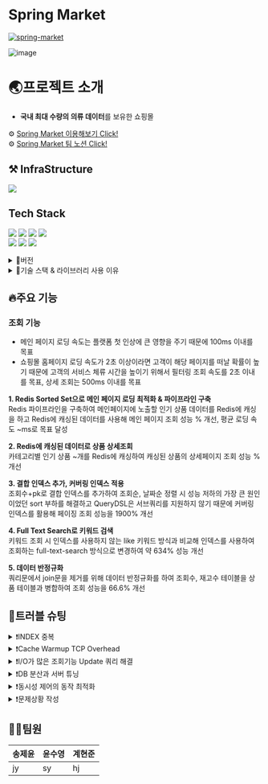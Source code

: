 # Spring Market
[![spring-market](https://github.com/SpringMarket/Market/actions/workflows/gradle.yml/badge.svg)](https://github.com/SpringMarket/Market/actions/workflows/gradle.yml)

![image](https://user-images.githubusercontent.com/112923814/206835670-2683c2ba-89d0-4509-bf81-4e5d2678ebca.png)

# 🌏프로젝트 소개
- **국내 최대 수량의 의류 데이터**를 보유한 쇼핑몰



⚙ [Spring Market 이용해보기 Click!](https://www.notion.so/1-3b015d8a07d149148b5fea36c4035ceb) <br>
⚙ [Spring Market 팀 노션 Click!](https://www.notion.so/1-3b015d8a07d149148b5fea36c4035ceb)

## ⚒ InfraStructure 

<img src ="https://user-images.githubusercontent.com/112923814/206205534-6b2cf6e1-9461-4258-bbc1-f54b762be4b8.jpg"/></a>      


##  Tech Stack
<img src ="https://img.shields.io/badge/Spring Boot-6DB33F?style=for-the-badge&logo=Spring Boot&logoColor=white"/></a>
<img src="https://img.shields.io/badge/java-007396?style=for-the-badge&logo=java&logoColor=white"></a>
<img src ="https://img.shields.io/badge/Spring Securit-6DB33F?style=for-the-badge&logo=Spring Boot&logoColor=white"/></a>
<img src="https://img.shields.io/badge/gradle-02303A?style=for-the-badge&logo=gradle&logoColor=white">
<br>
<img src ="https://img.shields.io/badge/MySQL-4479A1?style=for-the-badge&logo=MySQL&logoColor=white"/></a>
<img src ="https://img.shields.io/badge/Amazon AWS-232F3E?style=for-the-badge&logo=Amazon AWS&logoColor=white"/></a>
<img src ="https://img.shields.io/badge/Redis-DC382D?style=for-the-badge&logo=Redis&logoColor=white"/></a> 

<details>
<summary>📣버전</summary>
<div markdown="1">    
  
### **Application**

- **JAVA 11**
- **Spring Boot** _2.7.0
- **Spring Security** _0.11.2
- **JPA**
- **Query DSL** _5.0.0
- **Full Text Search**

### **Data**

- **AWS RDS - MySQL** _8.028
- **AWS ElastiCache for Redis** _7.0.4
- **AWS S3**
- **Faker** (faker_15.2.0)

### **CI/CD**

- **Github Action**
- **AWS EC2**
- **AWS Elastic Beanstalk**

### **Monitoring**

- **Cloud Watch**
- **AWS OpenSearch**
- **Logback**

### TestCode

- **Junit 5**
- **Mock**
- **TestContainer**

### Front

- **React - yarn**
</div>
</details>


<details>
<summary>📣기술 스택 & 라이브러리 사용 이유</summary>
<div markdown="1">       
  

|기술 스택| 사용 이유|
|:--|:--|
|Query DSL|현준|
|Full Text Search| 현준 |
|RDS- MySQL| 현준 |
|AWS ElastiCache for Redis| 제윤 |
|Faker| 수영 |
|Github Action| 수영 |
|AWS Elastic Beanstalk| 제윤 |
|Cloud Watch| 제윤 |
|AWS OpenSearch| 제윤 |
|Logback| 수영 |
|Junit 5| 수영 |
|TestContainer|제윤|
|React|제윤|

</div>
</details>


## 🔥주요 기능


### 조회 기능
- 메인 페이지 로딩 속도는 플랫폼 첫 인상에 큰 영향을 주기 때문에 100ms 이내를 목표
- 쇼핑몰 홈페이지 로딩 속도가 2초 이상이라면 고객이 해당 페이지를 떠날 확률이 높기 때문에 고객의 서비스 체류 시간을 높이기 위해서
필터링 조회 속도를 2초 이내를 목표, 상세 조회는 500ms 이내를 목표

**1. Redis Sorted Set으로 메인 페이지 로딩 최적화 & 파이프라인 구축** <br>
Redis 파이프라인을 구축하여 메인페이지에 노출할 인기 상품 데이터를 Redis에 캐싱을 하고
Redis에 캐싱된 데이터를 사용해 메인 페이지 조회 성능 % 개선, 평균 로딩 속도 ~ms로 목표 달성

**2. Redis에 캐싱된 데이터로 상품 상세조회** <br>
카테고리별 인기 상품 ~개를 Redis에 캐싱하여 캐싱된 상품의 상세페이지 조회 성능 % 개선

**3. 결합 인덱스 추가, 커버링 인덱스 적용**<br>
조회수+pk로 결합 인덱스를 추가하여 조회순, 날짜순 정렬 시 성능 저하의 가장 큰 원인이었던 sort 부하를 해결하고
QueryDSL은 서브쿼리를 지원하지 않기 때문에 커버링 인덱스를 활용해 페이징 조회 성능을 1900% 개선 

**4. Full Text Search로 키워드 검색**<br>
키워드 조회 시 인덱스를 사용하지 않는 like 키워드 방식과 비교해 인덱스를 사용하여 조회하는 full-text-search 방식으로 변경하여 약 634% 성능 개선

**5. 데이터 반정규화**<br>
쿼리문에서 join문을 제거를 위해 데이터 반정규화를 하여 조회수, 재고수 테이블을 상품 테이블과 병합하여 
조회 성능을 66.6% 개선

## 🎯트러블 슈팅

<details>
<summary>❗INDEX 중복</summary>
<div markdown="1">       

😎숨겨진 내용😎

</div>
</details>

<details>
<summary>❗Cache Warmup TCP Overhead</summary>
<div markdown="1">       

😎숨겨진 내용😎

</div>
</details>

<details>
<summary>❗I/O가 많은 조회기능 Update 쿼리 해결</summary>
<div markdown="1">       

😎숨겨진 내용😎

</div>
</details>

<details>
<summary>❗DB 분산과 서버 튜닝</summary>
<div markdown="1">       

😎숨겨진 내용😎

</div>
</details>

<details>
<summary>❗동시성 제어의 동작 최적화</summary>
<div markdown="1">       

😎숨겨진 내용😎

</div>
</details>

<details>
<summary>❗문제상황 작성</summary>
<div markdown="1">       

😎숨겨진 내용😎

</div>
</details>


## 🧑‍💻팀원

|송제윤|윤수영|계현준|
|:--|:--|:--|
|jy|sy|hj|

